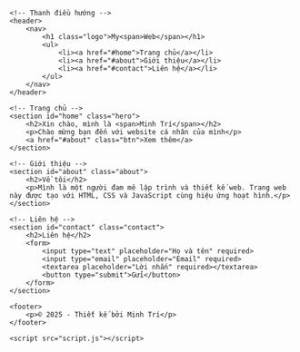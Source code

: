 <html>
<html lang="vi">
<head>
    <meta charset="UTF-8">
    <meta name="viewport" content="width=device-width, initial-scale=1.0">
    <title>Trang Web Cá Nhân</title>
    <link rel="stylesheet" href="style.css">
    <link href="https://fonts.googleapis.com/css2?family=Poppins:wght@300;500;700&display=swap" rel="stylesheet">
</head>
<body>

    <!-- Thanh điều hướng -->
    <header>
        <nav>
            <h1 class="logo">My<span>Web</span></h1>
            <ul>
                <li><a href="#home">Trang chủ</a></li>
                <li><a href="#about">Giới thiệu</a></li>
                <li><a href="#contact">Liên hệ</a></li>
            </ul>
        </nav>
    </header>

    <!-- Trang chủ -->
    <section id="home" class="hero">
        <h2>Xin chào, mình là <span>Minh Trí</span></h2>
        <p>Chào mừng bạn đến với website cá nhân của mình</p>
        <a href="#about" class="btn">Xem thêm</a>
    </section>

    <!-- Giới thiệu -->
    <section id="about" class="about">
        <h2>Về tôi</h2>
        <p>Mình là một người đam mê lập trình và thiết kế web. Trang web này được tạo với HTML, CSS và JavaScript cùng hiệu ứng hoạt hình.</p>
    </section>

    <!-- Liên hệ -->
    <section id="contact" class="contact">
        <h2>Liên hệ</h2>
        <form>
            <input type="text" placeholder="Họ và tên" required>
            <input type="email" placeholder="Email" required>
            <textarea placeholder="Lời nhắn" required></textarea>
            <button type="submit">Gửi</button>
        </form>
    </section>

    <footer>
        <p>© 2025 - Thiết kế bởi Minh Trí</p>
    </footer>

    <script src="script.js"></script>



